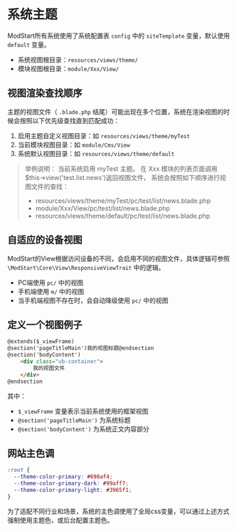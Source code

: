 # 系统主题


ModStart所有系统使用了系统配置表 `config` 中的 `siteTemplate` 变量，默认使用 `default` 变量。

- 系统视图根目录：`resources/views/theme/`
- 模块视图根目录：`module/Xxx/View/`

## 视图渲染查找顺序

主题的视图文件（ `.blade.php` 结尾）可能出现在多个位置，系统在渲染视图的时候会按照以下优先级查找直到匹配成功：

1. 启用主题自定义视图目录：如 `resources/views/theme/myTest`
2. 当前模块视图目录：如 `module/Cms/View`
3. 系统默认视图目录：如 `resources/views/theme/default`

> 举例说明：
> 当前系统启用 myTest 主题。
> 在 Xxx 模块的列表页面调用 $this->view('test.list.news')返回视图文件，
> 系统会按照如下顺序进行视图文件的查找：
> - resources/views/theme/myTest/pc/test/list/news.blade.php
> - module/Xxx/View/pc/test/list/news.blade.php
> - resources/views/theme/default/pc/test/list/news.blade.php


## 自适应的设备视图

ModStart的View根据访问设备的不同，会启用不同的视图文件，具体逻辑可参照 `\ModStart\Core\View\ResponsiveViewTrait` 中的逻辑。

- PC端使用 `pc/` 中的视图
- 手机端使用 `m/` 中的视图
- 当手机端视图不存在时，会自动降级使用 `pc/` 中的视图


## 定义一个视图例子

```html
@extends($_viewFrame)
@section('pageTitleMain')我的视图标题@endsection
@section('bodyContent')
    <div class="ub-container">
        我的视图文件
    </div>
@endsection
```

其中：

- `$_viewFrame` 变量表示当前系统使用的框架视图
- `@section('pageTitleMain')` 为系统标题
- `@section('bodyContent')` 为系统正文内容部分

## 网站主色调

```css
:root {
  --theme-color-primary: #698af4;
  --theme-color-primary-dark: #99aff7;
  --theme-color-primary-light: #3965f1;
}
```

为了适配不同行业和场景，系统的主色调使用了全局css变量，可以通过上述方式强制使用主题色，或后台配置主题色。

